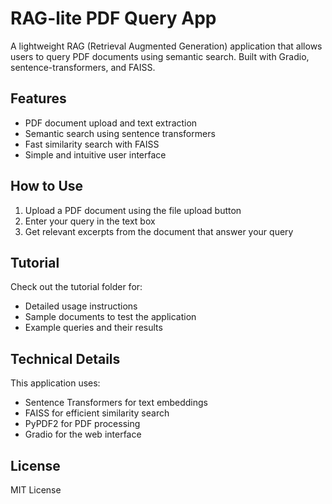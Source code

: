 # RAG-lite PDF Query App

A lightweight RAG (Retrieval Augmented Generation) application that allows users to query PDF documents using semantic search. Built with Gradio, sentence-transformers, and FAISS.

## Features

- PDF document upload and text extraction
- Semantic search using sentence transformers
- Fast similarity search with FAISS
- Simple and intuitive user interface

## How to Use

1. Upload a PDF document using the file upload button
2. Enter your query in the text box
3. Get relevant excerpts from the document that answer your query

## Tutorial

Check out the tutorial folder for:
- Detailed usage instructions
- Sample documents to test the application
- Example queries and their results

## Technical Details

This application uses:
- Sentence Transformers for text embeddings
- FAISS for efficient similarity search
- PyPDF2 for PDF processing
- Gradio for the web interface

## License

MIT License 